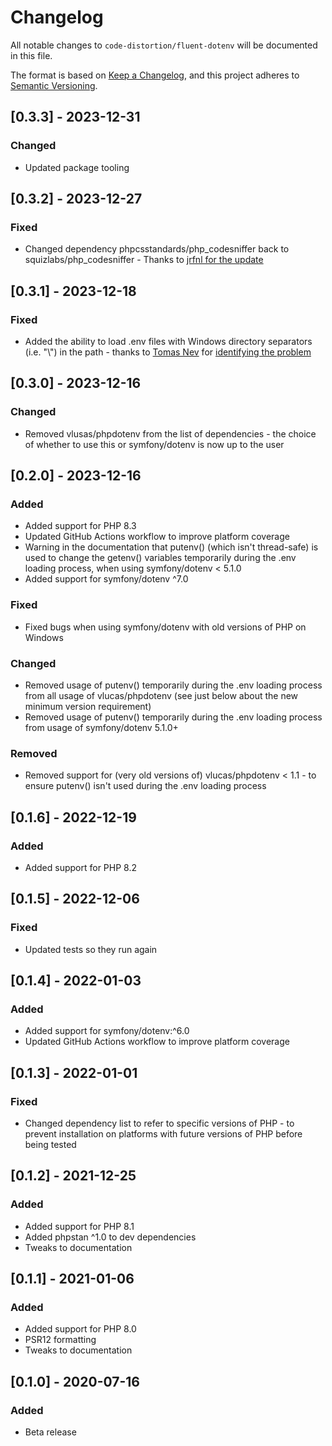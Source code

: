 # Changelog

All notable changes to `code-distortion/fluent-dotenv` will be documented in this file.

The format is based on [Keep a Changelog](https://keepachangelog.com/en/1.0.0/), and this project adheres to [Semantic Versioning](https://semver.org/spec/v2.0.0.html).



## [0.3.3] - 2023-12-31

### Changed
- Updated package tooling



## [0.3.2] - 2023-12-27

### Fixed
- Changed dependency phpcsstandards/php_codesniffer back to squizlabs/php_codesniffer - Thanks to [jrfnl for the update](https://github.com/code-distortion/fluent-dotenv/commit/48d01dde1020869eeceef35ecc65d31500681ed5#r135616263)



## [0.3.1] - 2023-12-18

### Fixed
- Added the ability to load .env files with Windows directory separators (i.e. "\\") in the path - thanks to [Tomas Nev](https://github.com/tmsnvd) for [identifying the problem](https://github.com/tmsnvd/fluent-dotenv/commit/0c8b7b2f9c04903ffc7b562bac28b58eb26468eb)



## [0.3.0] - 2023-12-16

### Changed
- Removed vlusas/phpdotenv from the list of dependencies - the choice of whether to use this or symfony/dotenv is now up to the user



## [0.2.0] - 2023-12-16

### Added
- Added support for PHP 8.3
- Updated GitHub Actions workflow to improve platform coverage
- Warning in the documentation that putenv() (which isn't thread-safe) is used to change the getenv() variables temporarily during the .env loading process, when using symfony/dotenv < 5.1.0
- Added support for symfony/dotenv ^7.0

### Fixed
- Fixed bugs when using symfony/dotenv with old versions of PHP on Windows

### Changed
- Removed usage of putenv() temporarily during the .env loading process from all usage of vlucas/phpdotenv (see just below about the new minimum version requirement)
- Removed usage of putenv() temporarily during the .env loading process from usage of symfony/dotenv 5.1.0+

### Removed
- Removed support for (very old versions of) vlucas/phpdotenv < 1.1 - to ensure putenv() isn't used during the .env loading process



## [0.1.6] - 2022-12-19

### Added
- Added support for PHP 8.2



## [0.1.5] - 2022-12-06

### Fixed
- Updated tests so they run again



## [0.1.4] - 2022-01-03

### Added
- Added support for symfony/dotenv:^6.0
- Updated GitHub Actions workflow to improve platform coverage



## [0.1.3] - 2022-01-01

### Fixed
- Changed dependency list to refer to specific versions of PHP - to prevent installation on platforms with future versions of PHP before being tested



## [0.1.2] - 2021-12-25

### Added
- Added support for PHP 8.1
- Added phpstan ^1.0 to dev dependencies
- Tweaks to documentation



## [0.1.1] - 2021-01-06

### Added
- Added support for PHP 8.0
- PSR12 formatting
- Tweaks to documentation



## [0.1.0] - 2020-07-16

### Added
- Beta release
